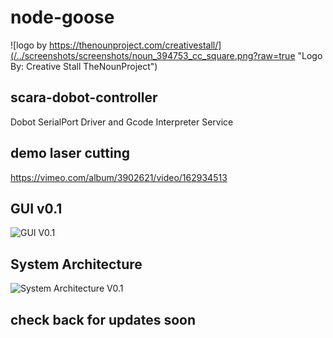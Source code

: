 # node-goose

![logo by https://thenounproject.com/creativestall/](/../screenshots/screenshots/noun_394753_cc_square.png?raw=true "Logo By: Creative Stall TheNounProject")
	 
## scara-dobot-controller
Dobot SerialPort Driver and Gcode Interpreter Service 

## demo laser cutting

https://vimeo.com/album/3902621/video/162934513

## GUI v0.1

![GUI V0.1](/../screenshots/screenshots/dobot-control-v0.1.jpg?raw=true "GUI V0.1")

## System Architecture

![System Architecture V0.1](/../screenshots/screenshots/node-goose-app-architecture.jpg?raw=true "System Architecture V0.1")


## check back for updates soon


